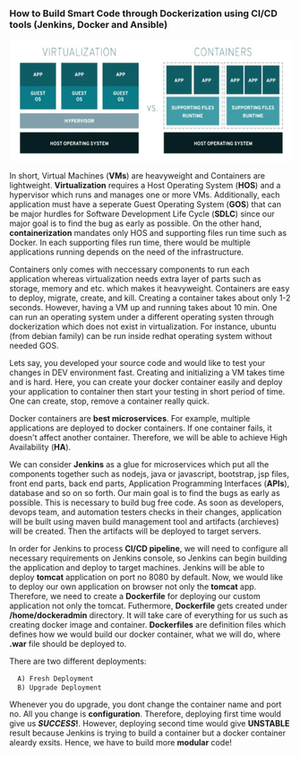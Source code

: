    ### How to Build Smart Code through Dockerization using CI/CD tools (Jenkins, Docker and Ansible)
                      
  
  
  ![alt text](https://github.com/tanersa/sharksJenkins/blob/master/virtualization_conterization.png)
  
  
   In short, Virtual Machines (**VMs**) are heavyweight and Containers are lightweight. **Virtualization** requires a Host Operating System (**HOS**) and a hypervisor which runs and manages one or more VMs. Additionally, each application must have a seperate Guest Operating System (**GOS**) that can be major hurdles for Software Development Life Cycle (**SDLC**) since our major goal is to find the bug as early as possible. On the other hand, **containerization** mandates only HOS and supporting files run time such as Docker. In each supporting files run time, there would be multiple applications running depends on the need of the infrastructure. 
   
   Containers only comes with neccessary components to run each application whereas virtualization needs extra layer of parts such as storage, memory and etc. which makes it heavyweight. Containers are easy to deploy, migrate, create, and kill. Creating a container takes about only 1-2 seconds. However, having a VM up and running takes about 10 min. One can run an operating system under a different operating systen through dockerization which does not exist in virtualization. For instance, ubuntu (from debian family) can be run inside redhat operating system without needed GOS.
   
   Lets say, you developed your source code and would like to test your changes in DEV environment fast. Creating and initializing a VM takes time and is hard. Here, you can create your docker container easily and deploy your application to container then start your testing in short period of time. One can create, stop, remove a container really quick. 
   
   Docker containers are **best microservices**. For example, multiple applications are deployed to docker containers. If one container fails, it doesn't affect another container. Therefore, we will be able to achieve High Availability (**HA**). 
   
   We can consider **Jenkins** as a glue for microservices which put all the components together such as nodejs, java or javascript, bootstrap, jsp files, front end parts, back end parts, Application Programming Interfaces (**APIs**), database and so on so forth. Our main goal is to find the bugs as early as possible. This is necessary to build bug free code. As soon as developers, devops team, and automation testers checks in their changes, application will be built using maven build management tool and artifacts (archieves) will be created. Then the artifacts will be deployed to target servers. 
   
   In order for Jenkins to process **CI/CD pipeline**, we will need to configure all necessary requirements on Jenkins console, so Jenkins can begin building the application and deploy to target machines. Jenkins will be able to deploy **tomcat** application on port no 8080 by default. Now, we would like to deploy our own application on browser not only the **tomcat** app. Therefore, we need to create a **Dockerfile** for deploying our custom application not only the tomcat. Futhermore, **Dockerfile** gets created under **/home/dockeradmin** directory. It will take care of everything for us such as creating docker image and container. **Dockerfiles** are definition files which defines how we would build our docker container, what we will do, where **.war** file should be deployed to. 
   
   There are two different deployments:
   
      A) Fresh Deployment
      B) Upgrade Deployment
      
   Whenever you do upgrade, you dont change the container name and port no. All you change is **configuration**. Therefore, deploying first time would give us **_SUCCESS_!**. However, deploying second time would give **UNSTABLE** result because Jenkins is trying to build a container but a docker container aleardy exsits. Hence, we have to build more **modular** code!  
   
  
   
   
   
   
   
   
   
   
   
   
   
   
   
   
   
   
